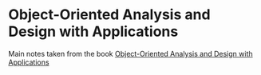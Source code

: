 # Object-Oriented Analysis and Design with Applications

Main notes taken from the book [Object-Oriented Analysis and Design with Applications](https://www.amazon.com/dp/020189551X/ref=cm_sw_em_r_mt_dp_U_-6PXEbDP1J5X6)
